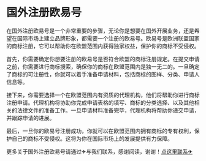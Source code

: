 # 国外注册欧易号

在国外注册欧易号是一个非常重要的步骤，无论你是想要在国外开展业务，还是希望在国际市场上建立品牌形象，都需要一个注册的欧易号。欧易号是欧洲联盟国家的商标注册，它可以帮助你在欧盟范围内获得独家权益，保护你的商标不受侵权。

首先，你需要确定你想要注册的欧易号是否符合欧盟的商标注册规定。在提交申请之前，你需要进行商标搜索，确保你的商标在欧盟范围内是独一无二的。一旦确定了商标的可注册性，你就可以着手准备申请材料，包括商标的图样、分类、申请人信息等。

接下来，你需要选择一个在欧盟范围内有资质的代理机构，他们将帮助你进行商标注册申请。代理机构将协助你完成申请表格的填写、商标的分类选择、以及其他相关的法律文件的准备工作。一旦申请材料准备完毕，代理机构将帮助你递交申请，并跟踪申请的进展。

最后，一旦你的欧易号注册成功，你就可以在欧盟范围内拥有商标的专有权利，保护自己的商标不受侵权。这将为你在国际市场上的发展提供有力保障。

更多关于国外注册欧易号请通过✈与我们联系，感谢阅读，谢谢！[点这里联系✈](https://sms.k02.cc)